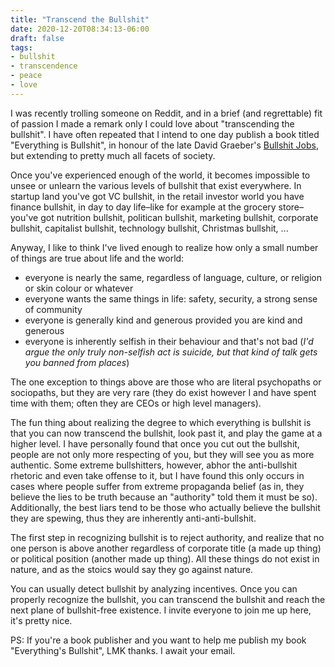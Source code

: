 ```yaml
---
title: "Transcend the Bullshit"
date: 2020-12-20T08:34:13-06:00
draft: false
tags:
- bullshit
- transcendence
- peace
- love
---
```


I was recently trolling someone on Reddit, and in a brief (and regrettable) fit of passion I made a remark only I could love about "transcending the bullshit". I have often repeated that I intend to one day publish a book titled "Everything is Bullshit", in honour of the late David Graeber's [Bullshit Jobs](https://en.wikipedia.org/wiki/Bullshit_Jobs), but extending to pretty much all facets of society.

Once you've experienced enough of the world, it becomes impossible to unsee or unlearn the various levels of bullshit that exist everywhere. In startup land you've got VC bullshit, in the retail investor world you have finance bullshit, in day to day life–like for example at the grocery store–you've got nutrition bullshit, politican bullshit, marketing bullshit, corporate bullshit, capitalist bullshit, technology bullshit, Christmas bullshit, ...

Anyway, I like to think I've lived enough to realize how only a small number of things are true about life and the world:

 - everyone is nearly the same, regardless of language, culture, or religion or skin colour or whatever
 - everyone wants the same things in life: safety, security, a strong sense of community
 - everyone is generally kind and generous provided you are kind and generous
 - everyone is inherently selfish in their behaviour and that's not bad (_I'd argue the only truly non-selfish act is suicide, but that kind of talk gets you banned from places_)

The one exception to things above are those who are literal psychopaths or sociopaths, but they are very rare (they do exist however I and have spent time with them; often they are CEOs or high level managers).

The fun thing about realizing the degree to which everything is bullshit is that you can now transcend the bullshit, look past it, and play the game at a higher level. I have personally found that once you cut out the bullshit, people are not only more respecting of you, but they will see you as more authentic. Some extreme bullshitters, however, abhor the anti-bullshit rhetoric and even take offense to it, but I have found this only occurs in cases where people suffer from extreme propaganda belief (as in, they believe the lies to be truth because an "authority" told them it must be so). Additionally, the best liars tend to be those who actually believe the bullshit they are spewing, thus they are inherently anti-anti-bullshit.

The first step in recognizing bullshit is to reject authority, and realize that no one person is above another regardless of corporate title (a made up thing) or political position (another made up thing). All these things do not exist in nature, and as the stoics would say they go against nature.

You can usually detect bullshit by analyzing incentives. Once you can properly recognize the bullshit, you can transcend the bullshit and reach the next plane of bullshit-free existence. I invite everyone to join me up here, it's pretty nice.

PS: If you're a book publisher and you want to help me publish my book "Everything's Bullshit", LMK thanks. I await your email.
